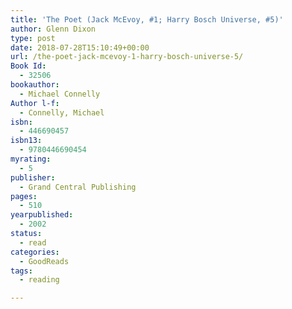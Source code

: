 ```yaml
---
title: 'The Poet (Jack McEvoy, #1; Harry Bosch Universe, #5)'
author: Glenn Dixon
type: post
date: 2018-07-28T15:10:49+00:00
url: /the-poet-jack-mcevoy-1-harry-bosch-universe-5/
Book Id:
  - 32506
bookauthor:
  - Michael Connelly
Author l-f:
  - Connelly, Michael
isbn:
  - 446690457
isbn13:
  - 9780446690454
myrating:
  - 5
publisher:
  - Grand Central Publishing
pages:
  - 510
yearpublished:
  - 2002
status:
  - read
categories:
  - GoodReads
tags:
  - reading

---
```

